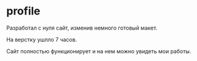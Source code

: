 # profile

Разработал с нуля сайт, изменив немного готовый макет.

На верстку ушлло 7 часов.

Сайт полностью функционирует и на нем можно увидеть мои работы. 
